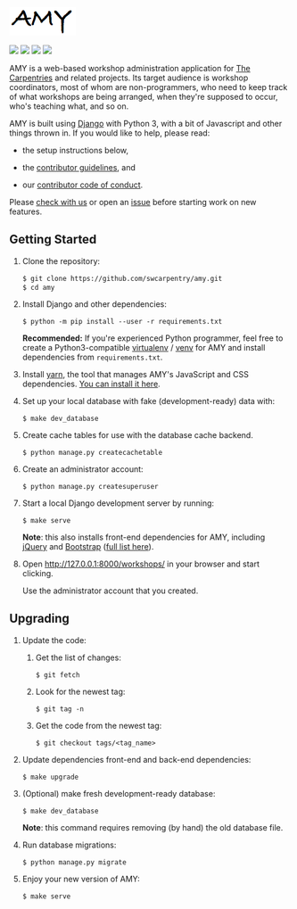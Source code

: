 ![](amy/static/amy-logo.png)

![](https://travis-ci.org/carpentries/amy.svg?branch=master)
[![](https://img.shields.io/badge/python-3.7+-blue.svg)](https://www.python.org/downloads/)
[![](https://img.shields.io/badge/django-2.2+-blue.svg)](https://www.djangoproject.com/)
[![](https://img.shields.io/badge/license-MIT-lightgrey.svg)](LICENSE.md)

AMY is a web-based workshop administration application for [The Carpentries][tc]
and related projects.  Its target audience is workshop
coordinators, most of whom are non-programmers, who need to keep track
of what workshops are being arranged, when they're supposed to occur,
who's teaching what, and so on.

AMY is built using [Django][django] with Python 3, with a bit of Javascript and
other things thrown in.  If you would like to help, please read:

*   the setup instructions below,

*   the [contributor guidelines](CONTRIBUTING.md), and

*   our [contributor code of conduct](CODE_OF_CONDUCT.md).

Please [check with us][contact-address] or open an [issue][issues]
before starting work on new features.

## Getting Started

1.  Clone the repository:

    ~~~
    $ git clone https://github.com/swcarpentry/amy.git
    $ cd amy
    ~~~

1.  Install Django and other dependencies:

    ~~~
    $ python -m pip install --user -r requirements.txt
    ~~~

    **Recommended:**
    If you're experienced Python programmer, feel free to create a
    Python3-compatible [virtualenv][virtualenv] / [venv][venv] for AMY and install
    dependencies from `requirements.txt`.

1.  Install [yarn][yarn], the tool that manages AMY's JavaScript and CSS dependencies. [You can install it here][yarn].

1.  Set up your local database with fake (development-ready) data with:

    ~~~
    $ make dev_database
    ~~~

1. Create cache tables for use with the database cache backend.

    ~~~
    $ python manage.py createcachetable
    ~~~

1.  Create an administrator account:

    ~~~
    $ python manage.py createsuperuser
    ~~~

1.  Start a local Django development server by running:

    ~~~
    $ make serve
    ~~~

    **Note**:  this also installs front-end dependencies for AMY, including [jQuery][jquery] and [Bootstrap][bootstrap] ([full list here](https://github.com/swcarpentry/amy/blob/develop/package.json)).

1.  Open <http://127.0.0.1:8000/workshops/> in your browser and start clicking.

    Use the administrator account that you created.

## Upgrading

1.  Update the code:

    1.  Get the list of changes:

        ~~~
        $ git fetch
        ~~~

    1.  Look for the newest tag:

        ~~~~
        $ git tag -n
        ~~~~

    1.  Get the code from the newest tag:

        ~~~~
        $ git checkout tags/<tag_name>
        ~~~~

1.  Update dependencies front-end and back-end dependencies:

    ~~~
    $ make upgrade
    ~~~

1.  (Optional) make fresh development-ready database:

    ~~~
    $ make dev_database
    ~~~

    **Note**:  this command requires removing (by hand) the old database file.

1.  Run database migrations:

    ~~~~
    $ python manage.py migrate
    ~~~~

1.  Enjoy your new version of AMY:

    ~~~
    $ make serve
    ~~~

[bootstrap]: https://getbootstrap.com/
[contact-address]: mailto:team@carpentries.org
[django]: https://www.djangoproject.com
[jquery]: https://jquery.com/
[fixing-npm-permissions]: https://docs.npmjs.com/getting-started/fixing-npm-permissions#option-2-change-npm-s-default-directory-to-another-directory
[issues]: https://github.com/swcarpentry/amy/issues
[tc]: https://carpentries.org/
[virtualenv]: https://virtualenv.pypa.io/en/latest/userguide.html
[venv]: https://docs.python.org/3/library/venv.html
[yarn]: https://yarnpkg.com/lang/en/docs/install
